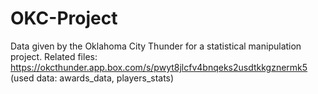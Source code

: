 # OKC-Project
Data given by the Oklahoma City Thunder for a statistical manipulation project. 
Related files: https://okcthunder.app.box.com/s/pwyt8jlcfv4bnqeks2usdtkkgznermk5  (used data: awards_data, players_stats) 
